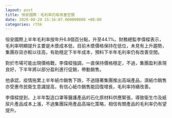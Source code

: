 ```yaml
---
layout: post
title: 恒安國際：毛利率仍有改善空間
date: 2020-08-20 15:16:07.000000000 +08:00
categories: rthk
---
```


恒安國際上半年毛利率按年升6.8個百分點，升至44.1%。財務總監李偉樑表示，毛利率明顯提升主要是木漿成本低，目前木漿價格保持在低位，未見有上升趨勢，集團存貨亦較以往高，有助穩定下半年成本，預料下半年毛利率仍有改善空間。

對於市場可能出現價格戰，李偉樑強調，一直保持價格穩定，不過，集團盈利表現良好，下半年將以部分盈利進行促銷，帶動銷售。

他承認，疫情拖累上半年紙巾銷售下跌，不過隨著集團推出高端產品，濕紙巾銷售亦受惠市民衛生意識提高，有信心紙巾銷售能回復增長，毛利率持續改善。

李偉樑提到，上半年製造口罩等醫護產品的石化原材料供應緊張，導致衛生巾及紙尿片產品成本上漲，不過集團採用產品高端化策略，相信有關產品的毛利率仍有望提升。
